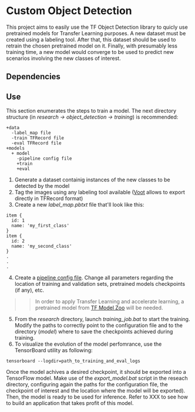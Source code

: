 # Custom Object Detection

This project aims to easily use the TF Object Detection library to quicly use pretrained models for Transfer Learning purposes. A new dataset must be created using a labeling tool. After that, this dataset should be used to retrain the chosen pretrained model on it. Finally, with presumably less training time, a new model would converge to be used to predict new scenarios involving the new classes of interest.

## Dependencies

## Use

This section enumerates the steps to train a model. The next directory structure (in *research -> object_detection -> training*) is recommended:

```
+data
  -label_map file
  -train TFRecord file
  -eval TFRecord file
+models
  + model
    -pipeline config file
    +train
    +eval
```

1. Generate a dataset containig instances of the new classes to be detected by the model
2. Tag the images using any labeling tool available ([Voot](https://github.com/microsoft/VoTT) allows to export directly in TFRecord format) 
3. Create a new *label_map.pbtxt* file that'll look like this:
```
item {
  id: 1
  name: 'my_first_class'
}
item {
  id: 2
  name: 'my_second_class'
}
.
.
.
```
4. Create a [pipeline config file](https://github.com/tensorflow/models/blob/master/research/object_detection/g3doc/configuring_jobs.md). Change all parameters regarding the location of training and validation sets, pretrained models checkpoints (if any), etc.  
>> In order to apply Transfer Learning and accelerate learning, a pretrained model from [TF Model Zoo](https://github.com/tensorflow/models/blob/master/research/object_detection/g3doc/detection_model_zoo.md) will be needed.  
5. From the *research* directory, launch *training_job.bat* to start the training. Modify the paths to correctly point to the configuration file and to the directory (*model*) where to save the checkpoints achieved during training. 
6. To visualize the evolution of the model perfomrance, use the TensorBoard utility as following:
```
tensorboard --logdir=path_to_training_and_eval_logs
```

Once the model achives a desired checkpoint, it should be exported into a TensorFlow model. Make use of the *export_model.bat* script in the reseach directory, configuring again the paths for the configuration file, the checkpoint of interest and the location where the model will be exported). Then, the model is ready to be used for inference. Refer to XXX to see how to build an application that takes profit of this model.
